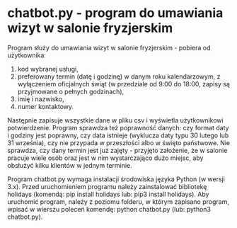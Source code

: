 # chatbot.py - program do umawiania wizyt w salonie fryzjerskim

Program służy do umawiania wizyt w salonie fryzjerskim - pobiera od użytkownika:
1. kod wybranej usługi,
2. preferowany termin (datę i godzinę) w danym roku kalendarzowym, z wyłączeniem oficjalnych świąt (w przedziale od 9:00 do 18:00, zapisy są przyjmowane o pełnych godzinach),
3. imię i nazwisko,
4. numer kontaktowy.

Następnie zapisuje wszystkie dane w pliku csv i wyświetla użytkownikowi potwierdzenie. 
Program sprawdza też poprawność danych: czy format daty i godziny jest poprawny, czy data istnieje (wyklucza daty typu 30 lutego lub 31 września), czy nie przypada w przeszłości albo w święto państwowe. Nie sprawdza, czy dany termin jest już zajęty - przyjęto założenie, że w salonie pracuje wiele osób oraz jest w nim wystarczająco dużo miejsc, aby obsłużyć kilku klientów w jednym terminie.

Program chatbot.py wymaga instalacji środowiska języka Python (w wersji 3.x). Przed uruchomieniem programu należy zainstalować bibliotekę holidays (komendą: pip install holidays lub: pip3 install holidays).
Aby uruchomić program, należy z poziomu folderu, w którym zapisano program, wpisać w wierszu poleceń komendę: python chatbot.py (lub: python3 chatbot.py).
